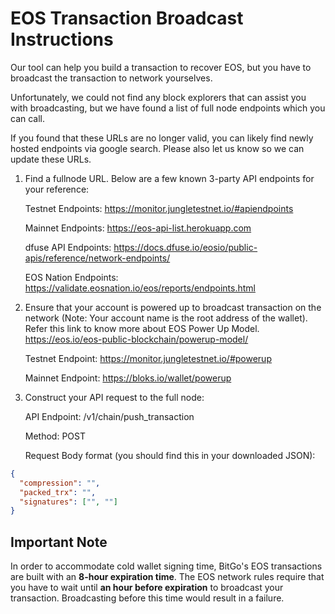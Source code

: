 # EOS Transaction Broadcast Instructions

Our tool can help you build a transaction to recover EOS, but you have to broadcast the transaction to network yourselves.

Unfortunately, we could not find any block explorers that can assist you with broadcasting, but we have found a list of full node endpoints which you can call.

If you found that these URLs are no longer valid, you can likely find newly hosted endpoints via google search. Please also let us know so we can update these URLs.

1.  Find a fullnode URL. Below are a few known 3-party API endpoints for your reference:

    Testnet Endpoints: https://monitor.jungletestnet.io/#apiendpoints

    Mainnet Endpoints: https://eos-api-list.herokuapp.com

    dfuse API Endpoints: https://docs.dfuse.io/eosio/public-apis/reference/network-endpoints/

    EOS Nation Endpoints: https://validate.eosnation.io/eos/reports/endpoints.html

2.  Ensure that your account is powered up to broadcast transaction on the network (Note: Your account name is the root address of the wallet). Refer this link to know more about EOS Power Up Model.
    https://eos.io/eos-public-blockchain/powerup-model/

    Testnet Endpoint: https://monitor.jungletestnet.io/#powerup

    Mainnet Endpoint: https://bloks.io/wallet/powerup

3.  Construct your API request to the full node:

    API Endpoint: /v1/chain/push_transaction

    Method: POST

    Request Body format (you should find this in your downloaded JSON):

```json
{
  "compression": "",
  "packed_trx": "",
  "signatures": ["", ""]
}
```

## Important Note

In order to accommodate cold wallet signing time, BitGo's EOS transactions are built with an **8-hour expiration time**. The EOS network
rules require that you have to wait until **an hour before expiration** to broadcast your transaction. Broadcasting before this time would result in a failure.

```

```
